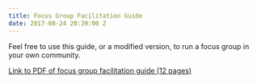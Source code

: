 ```yaml
---
title: Focus Group Facilitation Guide
date: 2017-08-24 20:39:00 Z
---
```


Feel free to use this guide, or a modified version, to run a focus group in your own community. 

[Link to PDF of focus group facilitation guide (12 pages)](/uploads/T4SJ%20Focus%20Group%20Guide%20-%20For%20website.pdf)
